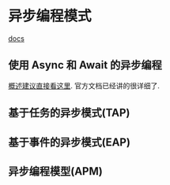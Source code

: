 # 异步编程模式

[docs](https://docs.microsoft.com/zh-cn/dotnet/standard/asynchronous-programming-patterns/)

## 使用 Async 和 Await 的异步编程

[概述建议直接看这里](https://docs.microsoft.com/zh-cn/dotnet/csharp/programming-guide/concepts/async/). 官方文档已经讲的很详细了.

## 基于任务的异步模式(TAP)

## 基于事件的异步模式(EAP)

## 异步编程模型(APM)
